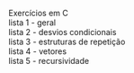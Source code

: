 Exercícios em C <br>
lista 1 - geral <br>
lista 2 - desvios condicionais <br>
lista 3 - estruturas de repetição <br>
lista 4 - vetores <br>
lista 5 - recursividade
